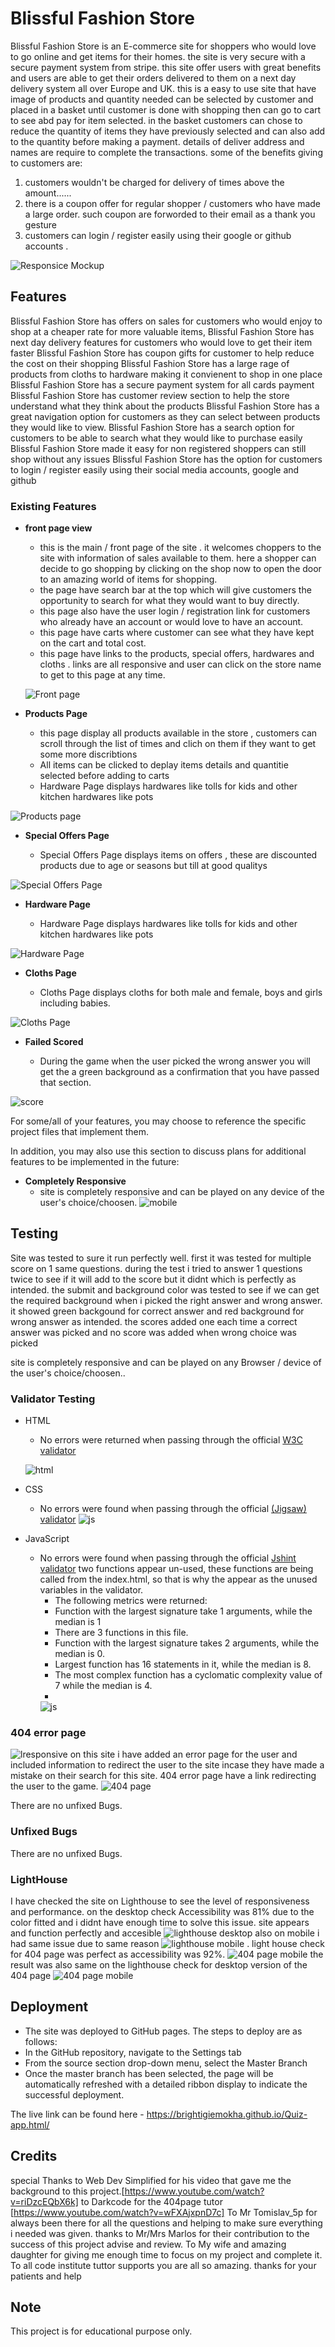 # Blissful Fashion Store

Blissful Fashion Store is an E-commerce site for shoppers who would love to go online and get items for their homes. the site is very secure with a secure payment system from stripe. this site offer users with great benefits and users are able to get their orders delivered to them on a next day delivery system all over Europe and UK.
this is a easy to use site that have image of products and quantity needed can be selected by customer and placed in a basket until customer is done with shopping then can go to cart to see abd pay for item selected. 
in the basket customers can chose to reduce the quantity of items they have previously selected and can also add to the quantity before making a payment. details of deliver address and names are require to complete the transactions.
some of the benefits giving to customers are: 
1. customers wouldn't be charged for delivery of times above the amount......
2. there is a coupon offer for regular shopper / customers who have made a large order. such coupon are forworded to their email as a thank you gesture
3. customers can login / register easily using their google or github accounts .


![Responsice Mockup](./assets/image/mainp.png)

## Features 

Blissful Fashion Store has offers on sales for customers who would enjoy to shop at a cheaper rate for more valuable items,
Blissful Fashion Store has next day delivery features for customers who would love to get their item faster
Blissful Fashion Store has coupon gifts for customer to help reduce the cost on their shopping
Blissful Fashion Store has a large rage of products from cloths to hardware making it convienent to shop in one place
Blissful Fashion Store has a secure payment system for all cards payment
Blissful Fashion Store has customer review section to help the store understand what they think about the products
Blissful Fashion Store has a great navigation option for customers as they can select between products they would like to view.
Blissful Fashion Store has a search option for customers to be able to search what they would like to purchase easily
Blissful Fashion Store made it easy for non registered shoppers can still shop without any issues
Blissful Fashion Store has the option for customers to login / register easily using their social media accounts, google and github
### Existing Features

- __front page view__

  - this is the main / front page of the site . it welcomes choppers to the site with information of sales available to them. here a shopper can decide to go shopping by clicking on the shop now to open the door to an amazing world of items for shopping.
  - the page have search bar at the top which will give customers the opportunity to search for what they would want to buy directly.
  - this page also have the user login / registration link for customers who already have an account or would love to have an account.
  - this page have carts where customer can see what they have kept on the cart and total cost.
  - this page have links to the products, special offers, hardwares and cloths .
  links are all responsive and user can click on the store name to get to this page at any time.



  ![Front page](./assets/image/scores.png)

 
- __Products Page__

  - this page display all products available in the store , customers can scroll through the list of times and clich on them if they want to get some more discribtions
  - All items can be clicked to deplay items details and quantitie selected before adding to carts
  - Hardware Page displays hardwares like tolls for kids and other kitchen hardwares like pots

 ![Products page](./assets/image/playsection.png)

- __Special Offers Page__

  - Special Offers Page displays items on offers , these are discounted products due to age or seasons but till at good qualitys

![Special Offers Page](./assets/image/passed.png)

- __Hardware Page__

  - Hardware Page displays hardwares like tolls for kids and other kitchen hardwares like pots

![Hardware Page](./assets/image/passed.png)

- __Cloths Page__

  - Cloths Page displays cloths for both male and female, boys and girls including babies.

![Cloths Page](./assets/image/passed.png)

- __Failed Scored__

  - During the game when the user picked the wrong answer you will get the a green background as a confirmation that you have passed that section.

![score](./assets/image/failed.png)

For some/all of your features, you may choose to reference the specific project files that implement them.

In addition, you may also use this section to discuss plans for additional features to be implemented in the future:

- __Completely Responsive__
  - site is completely responsive and can be played on any device of the user's choice/choosen.
![mobile](./assets/image/responsive1.png)

## Testing 

Site was tested to sure it run perfectly well. first it was tested for multiple score on 1 same questions. during the test i tried to answer 1 questions twice to see if it will add to the score but it didnt which is perfectly as intended. the submit and background color was tested to see if we can get the required background when i picked the right answer and wrong answer. it showed green backgound for correct answer and red background for wrong answer as intended.
the scores added one each time a correct answer was picked and no score was added when wrong choice was picked

site is completely responsive and can be played on any Browser / device of the user's choice/choosen..




### Validator Testing 

- HTML
    - No errors were returned when passing through the official [W3C validator](https://validator.w3.org/nu/#textarea)

    ![html](./assets/image/htmlvalidate.png)
    
- CSS
    - No errors were found when passing through the official [(Jigsaw) validator](https://jigsaw.w3.org/css-validator/validator)
    ![js](./assets/image/cssValidator.png)

- JavaScript
    - No errors were found when passing through the official [Jshint validator](https://jshint.com/)
    two functions appear un-used, these functions are being called from the index.html, so that is why the appear as the  unused variables in the validator.
      - The following metrics were returned: 
      - Function with the largest signature take 1 arguments, while the median is 1
      - There are 3 functions in this file.
      - Function with the largest signature takes 2 arguments, while the median is 0.
      - Largest function has 16 statements in it, while the median is 8.
      - The most complex function has a cyclomatic complexity value of 7 while the median is 4.
      - 
      ![js](./assets/image/jsval.png)

### 404 error page
![lresponsive](./assets/image/responlight.png)
on this site i have added an error page for the user and included information to redirect the user to the site incase they have made a mistake on their search for this site.
404 error page have a link redirecting the user to the game.
![404 page](./assets/image/404page.png)

  There are no unfixed Bugs.

### Unfixed Bugs

  There are no unfixed Bugs.

### LightHouse
  I have checked the site on Lighthouse to see the level of responsiveness and performance. on the desktop check Accessibility was 81% due to the color fitted and i didnt have enough time to solve this issue. site appears and function perfectly and accesible 
  ![lighthouse desktop](./assets/image/lightdesk.png)
  also on mobile i had same issue due to same reason
  ![lighthouse mobile](./assets/image/lightgame.png)
  .
  light house check for 404 page was perfect as accessibility was 92%.
  ![404 page mobile](./assets/image/light404.png)
  the result was also same on the lighthouse check for desktop version of the 404 page
  ![404 page mobile](./assets/image/light404d.png)

## Deployment

  - The site was deployed to GitHub pages. The steps to deploy are as follows: 
  - In the GitHub repository, navigate to the Settings tab 
  - From the source section drop-down menu, select the Master Branch
  - Once the master branch has been selected, the page will be automatically refreshed with a detailed ribbon display to indicate the successful deployment. 

The live link can be found here - https://brightigiemokha.github.io/Quiz-app.html/


## Credits 

  special Thanks to Web Dev Simplified for his video that gave me the background to this project.[https://www.youtube.com/watch?v=riDzcEQbX6k]
  to Darkcode for the 404page tutor [https://www.youtube.com/watch?v=wFXAjxpnD7c]
  To Mr Tomislav_5p for always been there for all the questions and helping to make sure everything i needed was given. thanks to Mr/Mrs Marlos for their contribution to the success of this project advise and review.
  To My wife and amazing daughter for giving me enough time to focus on my project and complete it.
  To all code institute tuttor supports you are all so amazing. thanks for your patients and help



## Note 

  This project is for educational purpose only.
